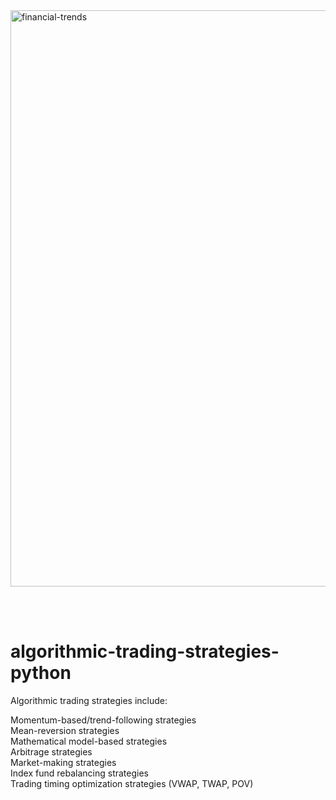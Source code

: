 <img width="922" alt="financial-trends" src="https://user-images.githubusercontent.com/32485574/180343132-f6260bd2-f505-4d62-85aa-c151dc410332.png">

<br/><br/>
# algorithmic-trading-strategies-python <br/>

Algorithmic trading strategies include: <br/>

Momentum-based/trend-following strategies <br/>
Mean-reversion strategies <br/>
Mathematical model-based strategies <br/>
Arbitrage strategies <br/>
Market-making strategies <br/>
Index fund rebalancing strategies <br/>
Trading timing optimization strategies (VWAP, TWAP, POV) <br/><br/>

